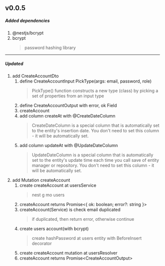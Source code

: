 <h2>v0.0.5</h2>
<h5>Added dependencies</h5>
<ol>
    <li>@nestjs/bcrypt</li>
    <li>bcrypt<blockquote>password hashing library</blockquote></li>
</ol><hr>
<h5>Updated</h5>
<ol>
    <li>add CreateAccountDto
        <ol>
            <li>define CreateAccountInput PickType(args: email, password, role)<blockquote>PickType() function constructs a new type (class) by picking a set of properties from an input type</blockquote></li>
            <li>define CreateAccountOutput with error, ok Field</li>
            <li>createAccount</li>
            <li>add column createAt with @CreateDateColumn<blockquote>CreateDateColumn is a special column that is automatically set to the entity's insertion date. You don't need to set this column - it will be automatically set.</blockquote></li>
            <li>add column updateAt with @UpdateDateColumn<blockquote>UpdateDateColumn is a special column that is automatically set to the entity's update time each time you call save of entity manager or repository. You don't need to set this column - it will be automatically set.</blockquote></li>
        </ol>
    </li>
    <li>add Mutation createAccount
        <ol>
            <li>create createAccount at usersService<blockquote>nest g mo users</blockquote></li>
            <li>createAccount returns Promise&lt;{ ok: boolean; error?: string }&gt;</li>
            <li>createAccount(Service) is check email duplicated<blockquote>if duplicated, then return error, otherwise continue</blockquote></li>
            <li>create users account(with bcrypt)<blockquote>create hashPassword at users entity with BeforeInsert decorator</blockquote></li>
            <li>create createAccount mutation at usersResolver</li>
            <li>createAccount returns Promise&lt;CreateAccountOutput&gt;</li>
        </ol>
    </li>
</ol>